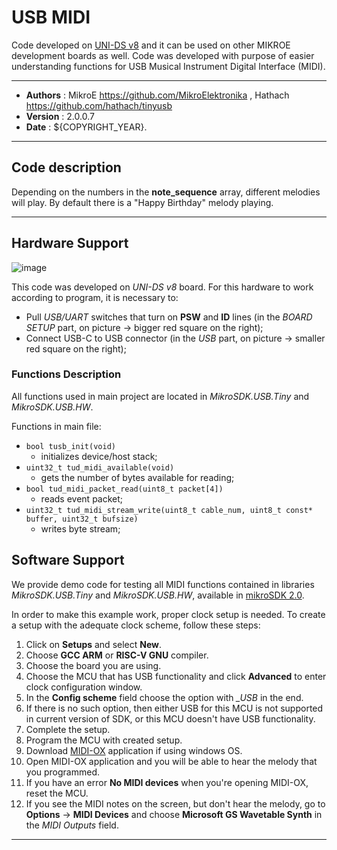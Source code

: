 # USB MIDI

Code developed on [UNI-DS v8](https://www.mikroe.com/uni-ds-v8) and it can be used on other MIKROE development boards as well. Code was developed with purpose of easier understanding functions for USB Musical Instrument Digital Interface (MIDI).

---

- **Authors**     : MikroE https://github.com/MikroElektronika
                  , Hathach https://github.com/hathach/tinyusb
- **Version**     : 2.0.0.7
- **Date**        : ${COPYRIGHT_YEAR}.

---

## Code description

Depending on the numbers in the **note_sequence** array, different melodies will play. By default there is a "Happy Birthday" melody playing.

---

## Hardware Support

![image](https://download.mikroe.com/images/click_for_ide/board-uni-ds-v8-usb.png)

This code was developed on *UNI-DS v8* board. For this hardware to work according to program, it is necessary to:

- Pull *USB/UART* switches that turn on **PSW** and **ID** lines (in the *BOARD SETUP* part, on picture -> bigger red square on the right);
- Connect USB-C to USB connector (in the *USB* part, on picture -> smaller red square on the right);

### Functions Description

All functions used in main project are located in *MikroSDK.USB.Tiny* and *MikroSDK.USB.HW*.

Functions in main file:

- ```bool tusb_init(void)```
  - initializes device/host stack;
- ```uint32_t tud_midi_available(void)```
  - gets the number of bytes available for reading;
- ```bool tud_midi_packet_read(uint8_t packet[4])```
  - reads event packet;
- ```uint32_t tud_midi_stream_write(uint8_t cable_num, uint8_t const* buffer, uint32_t bufsize)```
  - writes byte stream;

## Software Support

We provide demo code for testing all MIDI functions contained in libraries *MikroSDK.USB.Tiny* and *MikroSDK.USB.HW*, available in [mikroSDK 2.0](https://github.com/MikroElektronika/mikrosdk_v2).

In order to make this example work, proper clock setup is needed. To create a setup with the adequate clock scheme, follow these steps:

1. Click on **Setups** and select **New**.
2. Choose **GCC ARM** or **RISC-V GNU** compiler.
3. Choose the board you are using.
4. Choose the MCU that has USB functionality and click **Advanced** to enter clock configuration window.
5. In the **Config scheme** field choose the option with *_USB* in the end.
6. If there is no such option, then either USB for this MCU is not supported in current version of SDK, or this MCU doesn't have USB functionality.
7. Complete the setup.
8. Program the MCU with created setup.
9. Download [MIDI-OX](http://www.midiox.com/) application if using windows OS.
10. Open MIDI-OX application and you will be able to hear the melody that you programmed.
11. If you have an error **No MIDI devices** when you're opening MIDI-OX, reset the MCU.
12. If you see the MIDI notes on the screen, but don't hear the melody, go to **Options** -> **MIDI Devices** and choose **Microsoft GS Wavetable Synth** in the *MIDI Outputs* field.

---
